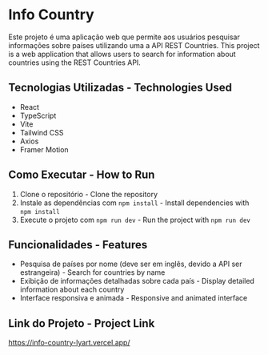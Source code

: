 # Info Country

Este projeto é uma aplicação web que permite aos usuários pesquisar informações sobre países utilizando uma a API REST Countries.
This project is a web application that allows users to search for information about countries using the REST Countries API.

## Tecnologias Utilizadas - Technologies Used

- React
- TypeScript
- Vite
- Tailwind CSS
- Axios
- Framer Motion

## Como Executar - How to Run

1. Clone o repositório - Clone the repository
2. Instale as dependências com `npm install` - Install dependencies with `npm install`
3. Execute o projeto com `npm run dev` - Run the project with `npm run dev`

## Funcionalidades - Features

- Pesquisa de países por nome (deve ser em inglês, devido a API ser estrangeira) - Search for countries by name
- Exibição de informações detalhadas sobre cada país - Display detailed information about each country
- Interface responsiva e animada - Responsive and animated interface

## Link do Projeto - Project Link
https://info-country-lyart.vercel.app/
